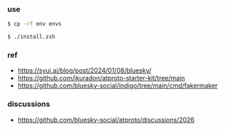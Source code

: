 ### use

```sh
$ cp -rf env envs

$ ./install.zsh
```

### ref

- https://syui.ai/blog/post/2024/01/08/bluesky/
- https://github.com/ikuradon/atproto-starter-kit/tree/main
- https://github.com/bluesky-social/indigo/tree/main/cmd/fakermaker

### discussions

- https://github.com/bluesky-social/atproto/discussions/2026
